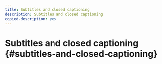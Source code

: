 ```yaml
---
title: Subtitles and closed captioning
description: Subtitles and closed captioning
copied-description: yes
---
```


# Subtitles and closed captioning {#subtitles-and-closed-captioning}
